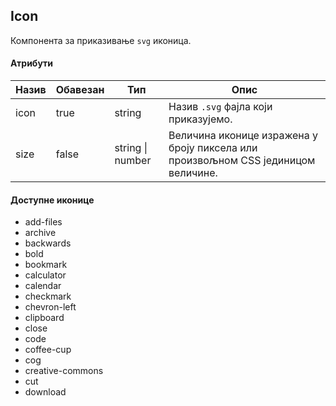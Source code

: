 ## Icon

Компонента за приказивање `svg` иконица.

#### Атрибути

| Назив | Обавезан | Тип              | Опис                                                                              |
| ----- | -------- | ---------------- | --------------------------------------------------------------------------------- |
| icon  | true     | string           | Назив `.svg` фајла који приказујемо.                                              |
| size  | false    | string \| number | Величина иконице изражена у броју пиксела или произвољном CSS јединицом величине. |

#### Доступне иконице

- add-files
- archive
- backwards
- bold
- bookmark
- calculator
- calendar
- checkmark
- chevron-left
- clipboard
- close
- code
- coffee-cup
- cog
- creative-commons
- cut
- download
